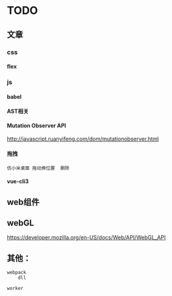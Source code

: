 # TODO


## 文章

### css 

#### flex 


### js

#### babel
#### AST相关
#### Mutation Observer API
http://javascript.ruanyifeng.com/dom/mutationobserver.html

#### 拖拽
	仿小米桌面 拖动换位置  删除

#### vue-cli3
	

	
## web组件

## webGL
https://developer.mozilla.org/en-US/docs/Web/API/WebGL_API


## 其他：
	webpack
		dll

	worker

